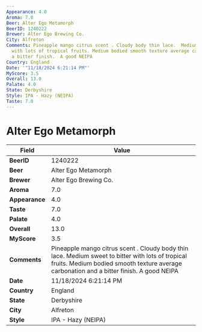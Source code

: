 ```yaml
---
Appearance: 4.0
Aroma: 7.0
Beer: Alter Ego Metamorph
BeerID: 1240222
Brewer: Alter Ego Brewing Co.
City: Alfreton
Comments: Pineapple mango citrus scent . Cloudy body thin lace.  Medium sweet to bitter
  with lots of tropical fruits. Medium bodied smooth texture average carbonation and
  a bitter finish.  A good NEIPA
Country: England
Date: '"11/18/2024 6:21:14 PM"'
MyScore: 3.5
Overall: 13.0
Palate: 4.0
State: Derbyshire
Style: IPA - Hazy (NEIPA)
Taste: 7.0
---
```


# Alter Ego Metamorph

| Field         | Value |
|---------------|-------|
| **BeerID** | 1240222 |
| **Beer** | Alter Ego Metamorph |
| **Brewer** | Alter Ego Brewing Co. |
| **Aroma** | 7.0 |
| **Appearance** | 4.0 |
| **Taste** | 7.0 |
| **Palate** | 4.0 |
| **Overall** | 13.0 |
| **MyScore** | 3.5 |
| **Comments** | Pineapple mango citrus scent . Cloudy body thin lace.  Medium sweet to bitter with lots of tropical fruits. Medium bodied smooth texture average carbonation and a bitter finish.  A good NEIPA |
| **Date** | 11/18/2024 6:21:14 PM |
| **Country** | England |
| **State** | Derbyshire |
| **City** | Alfreton |
| **Style** | IPA - Hazy (NEIPA) |
